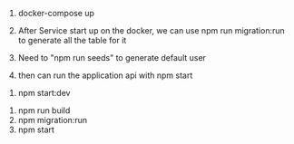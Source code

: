 <!-- using backend mysql -->

<!-- Nest Js setup -->
1. docker-compose up

2. After Service start up on the docker, we can use npm run migration:run to generate all the table for it

3. Need to "npm run seeds" to generate default user

4. then can run the application api with npm start

<!-- for local -->
1. npm start:dev

<!-- with mysql setup completely -->
1. npm run build
2. npm migration:run
3. npm start

